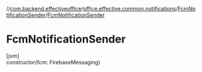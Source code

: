 //[com.backend.effectiveoffice](../../../index.md)/[office.effective.common.notifications](../index.md)/[FcmNotificationSender](index.md)/[FcmNotificationSender](-fcm-notification-sender.md)

# FcmNotificationSender

[jvm]\
constructor(fcm: FirebaseMessaging)
